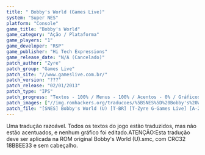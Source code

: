 ```yaml
---
title: " Bobby's World (Games Live)"
system: "Super NES"
platform: "Console"
game_title: "Bobby's World"
game_category: "Ação / Plataforma"
game_players: "1"
game_developer: "RSP"
game_publisher: "Hi Tech Expressions"
game_release_date: "N/A (Cancelado)"
patch_author: "Zyre"
patch_group: "Games Live"
patch_site: "//www.gameslive.com.br/"
patch_version: "???"
patch_release: "02/01/2013"
patch_type: "IPS"
patch_progress: "Textos - 100% / Menus - 100% / Acentos - 0% / Gráficos - 0%"
patch_images: ["//img.romhackers.org/traducoes/%5BSNES%5D%20Bobby's%20World%20-%20Games%20Live%20-%201.png","//img.romhackers.org/traducoes/%5BSNES%5D%20Bobby's%20World%20-%20Games%20Live%20-%202.png","//img.romhackers.org/traducoes/%5BSNES%5D%20Bobby's%20World%20-%20Games%20Live%20-%203.png"]
patch_file: "[SNES] Bobby's World (U) [T-BR] [T-Zyre G-Games Live] [A-2013].zip"
---
```

Uma tradução razoável. Todos os textos do jogo estão traduzidos, mas não estão acentuados, e nenhum gráfico foi editado.ATENÇÃO:Esta tradução deve ser aplicada na ROM original Bobby's World (U).smc, com CRC32 18BBEE33 e sem cabeçalho.
